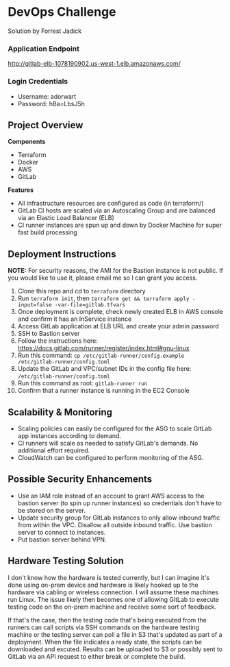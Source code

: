 # DevOps Challenge
Solution by Forrest Jadick

### Application Endpoint
http://gitlab-elb-1078190902.us-west-1.elb.amazonaws.com/

### Login Credentials
- Username: adorwart
- Password: hBa=LbsJ5h

## Project Overview

**Components**
- Terraform
- Docker
- AWS
- GitLab

**Features**
- All infrastructure resources are configured as code (in terraform/)
- GitLab CI hosts are scaled via an Autoscaling Group and are balanced via an Elastic Load Balancer (ELB)
- CI runner instances are spun up and down by Docker Machine for super fast build processing

## Deployment Instructions

**NOTE:** For security reasons, the AMI for the Bastion instance is not public. If you would like to use it, please email me so I can grant you access.

1. Clone this repo and cd to `terraform` directory
2. Run `terraform init`, then `terraform get && terraform apply -input=false -var-file=gitlab.tfvars`
3. Once deployment is complete, check newly created ELB in AWS console and confirm it has an InService instance
4. Access GitLab application at ELB URL and create your admin password
5. SSH to Bastion server
6. Follow the instructions here: https://docs.gitlab.com/runner/register/index.html#gnu-linux
7. Run this command: `cp /etc/gitlab-runner/config.example /etc/gitlab-runner/config.toml`
8. Update the GitLab and VPC/subnet IDs in the config file here: `/etc/gitlab-runner/config.toml`
9. Run this command as root: `gitlab-runner run`
10. Confirm that a runner instance is running in the EC2 Console

## Scalability & Monitoring

- Scaling policies can easily be configured for the ASG to scale GitLab app instances according to demand.
- CI runners will scale as needed to satisfy GitLab's demands. No additional effort required.
- CloudWatch can be configured to perform monitoring of the ASG.

## Possible Security Enhancements

- Use an IAM role instead of an account to grant AWS access to the bastion server (to spin up runner instances) so credentials don't have to be stored on the server.
- Update security group for GitLab instances to only allow inbound traffic from within the VPC. Disallow all outside inbound traffic. Use bastion server to connect to instances.
- Put bastion server behind VPN.

## Hardware Testing Solution

I don't know how the hardware is tested currently, but I can imagine it's done using on-prem device and hardware is likely hooked up to the hardware via cabling or wireless connection. I will assume these machines run Linux. The issue likely then becomes one of allowing GitLab to execute testing code on the on-prem machine and receive some sort of feedback.

If that's the case, then the testing code that's being executed from the runners can call scripts via SSH commands on the hardware testing machine or the testing server can poll a file in S3 that's updated as part of a deployment. When the file indicates a ready state, the scripts can be downloaded and excuted. Results can be uploaded to S3 or possibly sent to GitLab via an API request to either break or complete the build.
